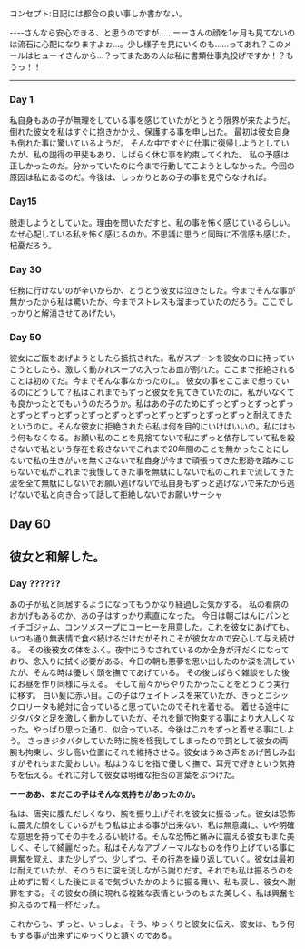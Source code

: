 コンセプト:日記には都合の良い事しか書かない。

----さんなら安心できる、と思うのですが……ーーさんの顔を1ヶ月も見てないのは流石に心配になりますよぉ…。少し様子を見にいくのも……ってあれ？このメールはヒューイさんから…？ってまたあの人は私に書類仕事丸投げですか！？もうっ！！

-----------------

### Day 1
私自身もあの子が無理をしている事を感じていたがとうとう限界が来たようだ。
倒れた彼女を私はすぐに抱きかかえ、保護する事を申し出た。
最初は彼女自身も倒れた事に驚いているようだ。
そんな中ですぐに仕事に復帰しようとしていたが、私の説得の甲斐もあり、しばらく休む事を約束してくれた。
私の予感は正しかったのだ。分かっていたのに今まで行動してこようとしなかった。今回の原因は私にあるのだ。今後は、しっかりとあの子の事を見守らなければ。

### Day15
脱走しようとしていた。理由を問いただすと、私の事を怖く感じているらしい。なぜ心配している私を怖く感じるのか。不思議に思うと同時に不信感も感じた。杞憂だろう。

### Day 30
任務に行けないのが辛いからか、とうとう彼女は泣きだした。今までそんな事が無かったから私は驚いたが、今までストレスも溜まっていたのだろう。ここでしっかりと解消させてあげたい。


### Day 50
彼女にご飯をあげようとしたら抵抗された。私がスプーンを彼女の口に持っていこうとしたら、激しく動かれスープの入ったお皿が割れた。ここまで拒絶されることは初めてだ。今までそんな事なかったのに。
彼女の事をここまで想っているのにどうして？私はこれまでもずっと彼女を見てきていたのに。私がいなくても良かったとでもいうのだろうか。私はあの子のためにずっとずっとずっとずっとずっとずっとずっとずっとずっとずっとずっとずっとずっとずっと耐えてきたというのに。そんな彼女に拒絶されたら私は何を目的にいけばいいの。私にはもう何もなくなる。お願い私のことを見捨てないで私にずっと依存していて私を殺さないで私という存在を殺さないでこれまで20年間のことを無かったことにしないで私の生きがいを無くさないで私自身が今まで頑張ってきた形跡を踏みにじらないで私がこれまで我慢してきた事を無駄にしないで私のこれまで流してきた涙を全て無駄にしないでお願い逃げないで私自身もずっと逃げないで来たから逃げないで私と向き合って話して拒絶しないでお願いサーシャ










## Day 60
## 彼女と和解した。




















### Day  ??????
あの子が私と同居するようになってもうかなり経過した気がする。
私の看病のおかげもあるのか、あの子はすっかり素直になった。
今日は朝ごはんにパンとイチゴジャム、コンソメスープにコーヒーを用意した。これを彼女にあげても、いつも通り無表情で食べ続けるだけだがそれこそが彼女なので安心して与え続ける。
その後彼女の体をふく。夜中にうなされているのか全身が汗だくになっており、念入りに拭く必要がある。今日の朝も悪夢を思い出したのか涙を流していたが、そんな時は優しく頭を撫でてあげている。
その後しばらく雑談をした後にお昼を作り同様に与える。
そして前々からやりたかったことをとうとう実行に移す。
白い髪に赤い目。この子はウェイトレスを来ていたが、きっとゴシックロリータも絶対に合っていると思っていたのでそれを着せる。
着せる途中にジタバタと足を激しく動かしていたが、それを鎖で拘束する事により大人しくなった。やっぱり思った通り、似合っている。今後はこれをずっと着せる事にしよう。
さっきジタバタしていた時に腕を怪我してしまったので罰として彼女の両腕も拘束し、少し高い位置にそれを維持させる。彼女はうめき声をあげ苦しみ出すがそれもまた愛おしい。私はうなじを指で優しく撫で、耳元で好きという気持ちを伝える。それに対して彼女は明確な拒否の言葉をぶつけた。


**ーーああ、まだこの子はそんな気持ちがあったのか。**

私は、唐突に腹ただしくなり、腕を振り上げそれを彼女に振るった。彼女は恐怖に震えた顔をしているがもう私は止まる事が出来ない、私は無意識に、いや明確な意思を持ってその手をふるい続ける。そんな恐怖と痛みに震える彼女もまた美しく、そして綺麗だった。私はそんなアブノーマルなものを作り上げている事に興奮を覚え、また少しずつ、少しずつ、その行為を繰り返していく。彼女は最初は耐えていたが、そのうちに涙を流しながら謝りだす。それでも私は振るうのを止めずに暫くした後にまるで気づいたかのように振る舞い、私も涙し、彼女へ謝罪をする。その彼女の顔に現れる複雑な表情というのもまた美しく、私は興奮を抑えるので精一杯だった。

これからも、ずっと、いっしょ。そう、ゆっくりと彼女に伝え、彼女は、もう何もする事が出来ずにゆっくりと頷くのである。






